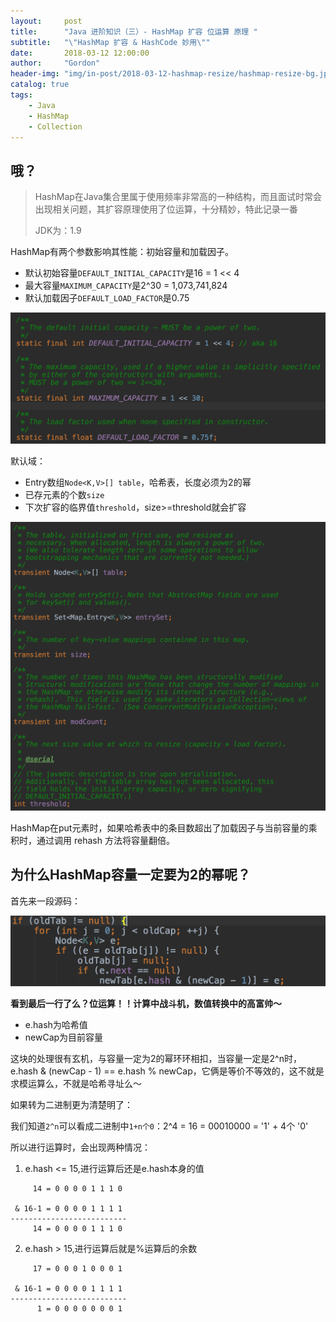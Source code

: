 ```yaml
---
layout:     post
title:      "Java 进阶知识（三）- HashMap 扩容 位运算 原理 "
subtitle:   "\"HashMap 扩容 & HashCode 妙用\""
date:       2018-03-12 12:00:00
author:     "Gordon"
header-img: "img/in-post/2018-03-12-hashmap-resize/hashmap-resize-bg.jpg"
catalog: true
tags:
    - Java
    - HashMap
    - Collection
---
```


## 哦？

> HashMap在Java集合里属于使用频率非常高的一种结构，而且面试时常会出现相关问题，其扩容原理使用了位运算，十分精妙，特此记录一番
> 
> JDK为：1.9

HashMap有两个参数影响其性能：初始容量和加载因子。
* 默认初始容量`DEFAULT_INITIAL_CAPACITY`是16 = 1 << 4
* 最大容量`MAXIMUM_CAPACITY`是2^30 = 1,073,741,824
* 默认加载因子`DEFAULT_LOAD_FACTOR`是0.75

![](/img/in-post/2018-03-12-hashmap-resize/hashmap-cap.png)

默认域：
* Entry数组`Node<K,V>[] table`，哈希表，长度必须为2的幂  
* 已存元素的个数`size`
* 下次扩容的临界值`threshold`，size>=threshold就会扩容 

![](/img/in-post/2018-03-12-hashmap-resize/hashmap-fields.png)

HashMap在put元素时，如果哈希表中的条目数超出了加载因子与当前容量的乘积时，通过调用 rehash 方法将容量翻倍。

## 为什么HashMap容量一定要为2的幂呢？

首先来一段源码：

![](/img/in-post/2018-03-12-hashmap-resize/hashmap-&.png)

**看到最后一行了么？位运算！！计算中战斗机，数值转换中的高富帅～**

* e.hash为哈希值
* newCap为目前容量

这块的处理很有玄机，与容量一定为2的幂环环相扣，当容量一定是2^n时，e.hash & (newCap - 1) == e.hash % newCap，它俩是等价不等效的，这不就是求模运算么，不就是哈希寻址么～

如果转为二进制更为清楚明了：

我们知道`2^n`可以看成二进制中`1+n个0`：2^4 = 16 = 00010000 =  '1' + 4个 '0'

所以进行运算时，会出现两种情况：

1. e.hash <= 15,进行运算后还是e.hash本身的值

```
     14 = 0 0 0 0 1 1 1 0
    
 & 16-1 = 0 0 0 0 1 1 1 1
--------------------------
     14 = 0 0 0 0 1 1 1 0
```

2. e.hash > 15,进行运算后就是%运算后的余数

```
     17 = 0 0 0 1 0 0 0 1
    
 & 16-1 = 0 0 0 0 1 1 1 1
--------------------------
      1 = 0 0 0 0 0 0 0 1
```
